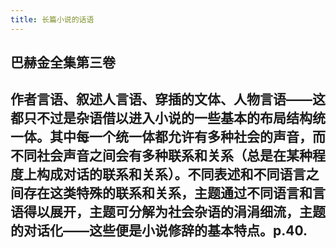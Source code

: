 ```yaml
---
title: 长篇小说的话语
---
```


## 巴赫金全集第三卷
## 作者言语、叙述人言语、穿插的文体、人物言语——这都只不过是杂语借以进入小说的一些基本的布局结构统一体。其中每一个统一体都允许有多种社会的声音，而不同社会声音之间会有多种联系和关系（总是在某种程度上构成对话的联系和关系）。不同表述和不同语言之间存在这类特殊的联系和关系，主题通过不同语言和言语得以展开，主题可分解为社会杂语的涓涓细流，主题的对话化——这些便是小说修辞的基本特点。p.40.
